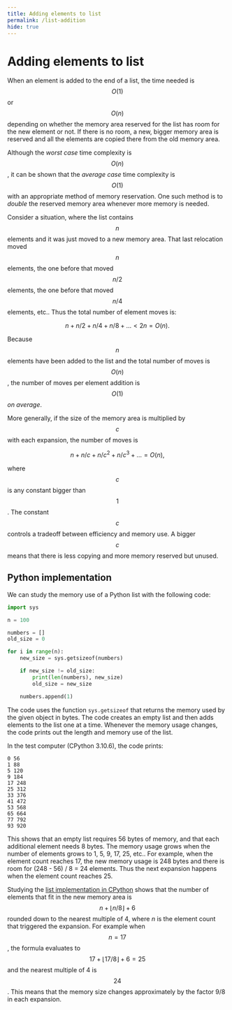 ```yaml
---
title: Adding elements to list
permalink: /list-addition
hide: true
---
```

    
# Adding elements to list

When an element is added to the end of a list, the time needed is $$O(1)$$ or $$O(n)$$ depending on whether the memory area reserved for the list has room for the new element or not. If there is no room, a new, bigger memory area is reserved and all the elements are copied there from the old memory area.

Although the _worst case_ time complexity is $$O(n)$$, it can be shown that the _average case_ time complexity is $$O(1)$$ with an appropriate method of memory reservation. One such method is to _double_ the reserved memory area whenever more memory is needed.

Consider a situation, where the list contains $$n$$ elements and it was just moved to a new memory area. That last relocation moved $$n$$ elements, the one before that moved $$n/2$$ elements, the one before that moved $$n/4$$ elements, etc.. Thus the total number of element moves is:

$$n+n/2+n/4+n/8+\dots < 2n = O(n).$$

Because $$n$$ elements have been added to the list and the total number of moves is $$O(n)$$, the number of moves per element addition is $$O(1)$$ _on average_. 

More generally, if the size of the memory area is multiplied by $$c$$ with each expansion, the number of moves is

$$n+n/c+n/c^2+n/c^3+\dots = O(n),$$

where $$c$$ is any constant bigger than $$1$$. The constant $$c$$ controls a tradeoff between efficiency and memory use. A bigger $$c$$ means that there is less copying and more memory reserved but unused. 

## Python implementation

We can study the memory use of a Python list with the following code:

```python
import sys

n = 100

numbers = []
old_size = 0

for i in range(n):
    new_size = sys.getsizeof(numbers)

    if new_size != old_size:
        print(len(numbers), new_size)
        old_size = new_size

    numbers.append(1)
```

The code uses the function `sys.getsizeof` that returns the memory used by the given object in bytes. The code creates an empty list and then adds elements to the list one at a time. Whenever the memory usage changes, the code prints out the length and memory use of the list.

In the test computer (CPython 3.10.6), the code prints:

```console
0 56
1 88
5 120
9 184
17 248
25 312
33 376
41 472
53 568
65 664
77 792
93 920
```

This shows that an empty list requires 56 bytes of memory, and that each additional element needs 8 bytes. The memory usage grows when the number of elements grows to 1, 5, 9, 17, 25, etc.. For example, when the element count reaches 17, the new memory usage is 248 bytes and there is room for (248 - 56) / 8 = 24 elements. Thus the next expansion happens when the element count reaches 25.

Studying the [list implementation in CPython](https://github.com/python/cpython/blob/0a9b339363a59be1249189c767ed6f46fd71e1c7/Objects/listobject.c#L72) shows that the number of elements that fit in the new memory area is $$n + \lfloor n/8 \rfloor + 6$$ rounded down to the nearest multiple of 4, where $n$ is the element count that triggered the expansion. For example when $$n=17$$, the formula evaluates to $$17+\lfloor 17/8 \rfloor + 6 = 25$$ and the nearest multiple of 4 is $$24$$. This means that the memory size changes approximately by the factor $9/8$ in each expansion. 
